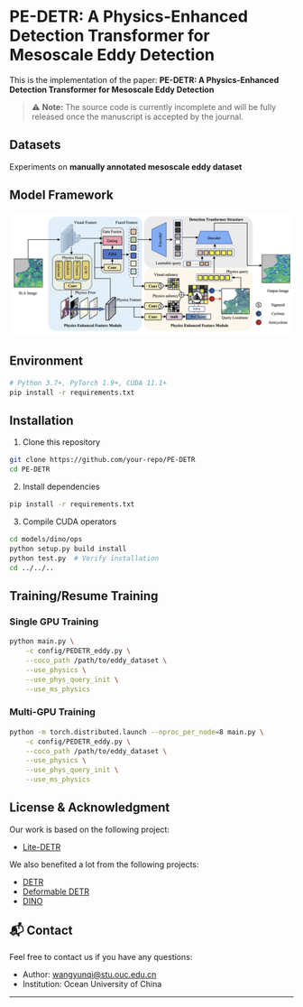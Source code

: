 # PE-DETR: A Physics-Enhanced Detection Transformer for Mesoscale Eddy Detection

This is the implementation of the paper: **PE-DETR: A Physics-Enhanced Detection Transformer for Mesoscale Eddy Detection**

> ⚠ **Note:** The source code is currently incomplete and will be fully released once the manuscript is accepted by the journal.


## Datasets
Experiments on **manually annotated mesoscale eddy dataset**

## Model Framework
![PE-DETR Framework](figs/pe.jpg)

## Environment
```bash
# Python 3.7+, PyTorch 1.9+, CUDA 11.1+
pip install -r requirements.txt
```

## Installation

1. Clone this repository
```bash
git clone https://github.com/your-repo/PE-DETR
cd PE-DETR
```

2. Install dependencies
```bash
pip install -r requirements.txt
```

3. Compile CUDA operators
```bash
cd models/dino/ops
python setup.py build install
python test.py  # Verify installation
cd ../../..
```

## Training/Resume Training

### Single GPU Training
```bash
python main.py \
    -c config/PEDETR_eddy.py \
    --coco_path /path/to/eddy_dataset \
    --use_physics \
    --use_phys_query_init \
    --use_ms_physics
```

### Multi-GPU Training
```bash
python -m torch.distributed.launch --nproc_per_node=8 main.py \
    -c config/PEDETR_eddy.py \
    --coco_path /path/to/eddy_dataset \
    --use_physics \
    --use_phys_query_init \
    --use_ms_physics
```


## License & Acknowledgment

Our work is based on the following project:

- [Lite-DETR](https://github.com/IDEA-Research/Lite-DETR)

We also benefited a lot from the following projects:

- [DETR](https://github.com/facebookresearch/detr)
- [Deformable DETR](https://github.com/fundamentalvision/Deformable-DETR)
- [DINO](https://github.com/IDEA-Research/DINO)

## 📬 Contact

Feel free to contact us if you have any questions:
- Author: [wangyunqi@stu.ouc.edu.cn](mailto:wangyunqi@stu.ouc.edu.cn)
- Institution: Ocean University of China

---
 